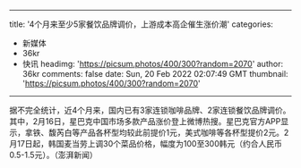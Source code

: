 
---
title: '4个月来至少5家餐饮品牌调价，上游成本高企催生涨价潮'
categories: 
 - 新媒体
 - 36kr
 - 快讯
headimg: 'https://picsum.photos/400/300?random=2070'
author: 36kr
comments: false
date: Sun, 20 Feb 2022 02:07:49 GMT
thumbnail: 'https://picsum.photos/400/300?random=2070'
---

<div>   
据不完全统计，近4个月来，国内已有3家连锁咖啡品牌、2家连锁餐饮品牌调价。其中，2月16日，星巴克中国市场多款产品涨价登上微博热搜。星巴克官方APP显示，拿铁、馥芮白等产品各杯型均较此前提价1元，美式咖啡等各杯型提价2元。2月17日起，韩国麦当劳上调30个菜品价格，幅度为100至300韩元（约合人民币0.5-1.5元）。（澎湃新闻）  
</div>
            